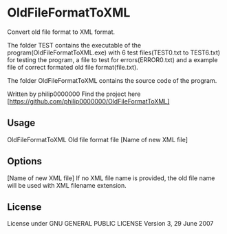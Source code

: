 # OldFileFormatToXML

Convert old file format to XML format.

The folder TEST contains the executable of the program(OldFileFormatToXML.exe) with 6 test files(TEST0.txt to TEST6.txt) for testing the program, a file to test for errors(ERROR0.txt) and a example file of correct formated old file format(file.txt).

The folder OldFileFormatToXML contains the source code of the program.

Written by philip0000000
Find the project here [https://github.com/philip0000000/OldFileFormatToXML]

## Usage

OldFileFormatToXML  Old file format file [Name of new XML file]

## Options

[Name of new XML file]    If no XML file name is provided, the old file name will be used with XML filename extension.

## License

License under GNU GENERAL PUBLIC LICENSE Version 3, 29 June 2007

